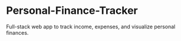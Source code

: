 # Personal-Finance-Tracker
Full-stack web app to track income, expenses, and visualize personal finances.
